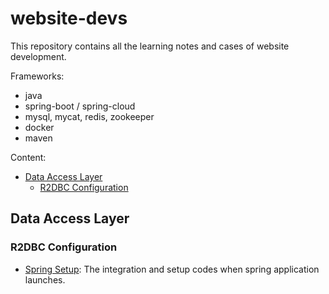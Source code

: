 # website-devs
This repository contains all the learning notes and cases of website development. 

Frameworks:

* java
* spring-boot / spring-cloud
* mysql, mycat, redis, zookeeper
* docker
* maven

Content:

- [Data Access Layer](#data-access-layer)
  - [R2DBC Configuration](#r2dbc-configuration)

## Data Access Layer

### R2DBC Configuration

- [Spring Setup](/server/server-common/src/main/java/com/lichen/github/website/server/common/dal/setup): The integration and setup codes when spring application launches.